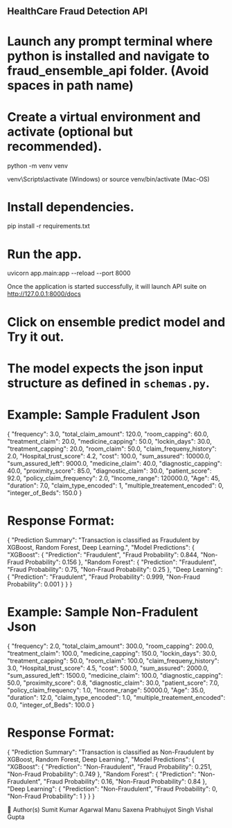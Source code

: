 ## HealthCare Fraud Detection API ##

# Launch any prompt terminal where python is installed and navigate to fraud_ensemble_api folder. (Avoid spaces in path name)

# Create a virtual environment and activate (optional but recommended).
python -m venv venv

venv\Scripts\activate (Windows) or source venv/bin/activate (Mac-OS)

# Install dependencies.
pip install -r requirements.txt

# Run the app.
uvicorn app.main:app --reload --port 8000

Once the application is started successfully, it will launch API suite on http://127.0.0.1:8000/docs

# Click on ensemble predict model and Try it out.

# The model expects the json input structure as defined in `schemas.py`. 

# Example: Sample Fradulent Json

{ 
   "frequency": 3.0, 
   "total_claim_amount": 120.0, 
   "room_capping": 60.0, 
   "treatment_claim": 20.0, 
   "medicine_capping": 50.0, 
   "lockin_days": 30.0, 
   "treatment_capping": 20.0, 
   "room_claim": 50.0, 
   "claim_frequeny_history": 2.0, 
   "Hospital_trust_score": 4.2, 
   "cost": 100.0, 
   "sum_assured": 10000.0, 
   "sum_assured_left": 9000.0, 
   "medicine_claim": 40.0, 
   "diagnostic_capping": 40.0, 
   "proximity_score": 85.0, 
   "diagnostic_claim": 30.0, 
   "patient_score": 92.0, 
   "policy_claim_frequency": 2.0, 
   "Income_range": 120000.0, 
   "Age": 45, 
   "duration": 7.0, 
   "claim_type_encoded": 1, 
   "multiple_treatement_encoded": 0, 
   "integer_of_Beds": 150.0
}

# Response Format:

{
  "Prediction Summary": "Transaction is classified as Fraudulent by XGBoost, Random Forest, Deep Learning.",
  "Model Predictions": {
    "XGBoost": {
      "Prediction": "Fraudulent",
      "Fraud Probability": 0.844,
      "Non-Fraud Probability": 0.156
    },
    "Random Forest": {
      "Prediction": "Fraudulent",
      "Fraud Probability": 0.75,
      "Non-Fraud Probability": 0.25
    },
    "Deep Learning": {
      "Prediction": "Fraudulent",
      "Fraud Probability": 0.999,
      "Non-Fraud Probability": 0.001
    }
  }
}

# Example: Sample Non-Fradulent Json

{
	"frequency": 2.0, 
	"total_claim_amount": 300.0, 
	"room_capping": 200.0, 
	"treatment_claim": 100.0, 
	"medicine_capping": 150.0, 
	"lockin_days": 30.0, 
	"treatment_capping": 50.0, 
	"room_claim": 100.0, 
	"claim_frequeny_history": 3.0, 
	"Hospital_trust_score": 4.5, 
	"cost": 500.0, 
	"sum_assured": 2000.0, 
	"sum_assured_left": 1500.0, 
	"medicine_claim": 100.0, 
	"diagnostic_capping": 50.0, 
	"proximity_score": 0.8, 
	"diagnostic_claim": 30.0, 
	"patient_score": 7.0, 
	"policy_claim_frequency": 1.0, 
	"Income_range": 50000.0, 
	"Age": 35.0, 
	"duration": 12.0, 
	"claim_type_encoded": 1.0, 
	"multiple_treatement_encoded": 0.0, 
	"integer_of_Beds": 100.0
}

# Response Format:

{
  "Prediction Summary": "Transaction is classified as Non-Fraudulent by XGBoost, Random Forest, Deep Learning.",
  "Model Predictions": {
    "XGBoost": {
      "Prediction": "Non-Fraudulent",
      "Fraud Probability": 0.251,
      "Non-Fraud Probability": 0.749
    },
    "Random Forest": {
      "Prediction": "Non-Fraudulent",
      "Fraud Probability": 0.16,
      "Non-Fraud Probability": 0.84
    },
    "Deep Learning": {
      "Prediction": "Non-Fraudulent",
      "Fraud Probability": 0,
      "Non-Fraud Probability": 1
    }
  }
}

👤 Author(s)
Sumit Kumar Agarwal
Manu Saxena
Prabhujyot Singh
Vishal Gupta